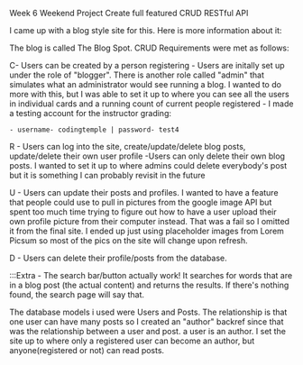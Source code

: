 Week 6 Weekend Project
Create full featured CRUD RESTful API

I came up with a blog style site for this. Here is more information about it:

The blog is called The Blog Spot.
CRUD Requirements were met as follows:

C- Users can be created by a person registering
    - Users are initally set up under the role of "blogger". There is another role called "admin" that simulates what an administrator would see running a blog.
        I wanted to do more with this, but I was able to set it up to where you can see all the users in individual cards and a running count of current people registered
    - I made a testing account for the instructor grading: 
    
    - username- codingtemple | password- test4

R - Users can log into the site, create/update/delete blog posts, update/delete their own user profile
    -Users can only delete their own blog posts. I wanted to set it up to where admins could delete everybody's post but it is something I can probably revisit in the future

U - Users can update their posts and profiles. I wanted to have a feature that people could use to pull in pictures from the google image API but spent too much time trying to figure 
    out how to have a user upload their own profile picture
    from their computer instead. That was a fail so I omitted it from the final site. I ended up just using placeholder images from Lorem Picsum so most of the pics on the
    site will change upon refresh.

D - Users can delete their profile/posts from the database.

:::Extra - The search bar/button actually work! It searches for words that are in a blog post (the actual content) and returns the results. If there's nothing found, the search
page will say that.

The database models i used were Users and Posts. The relationship is that one user can have many posts so I created an "author"
backref since that was the relationship between a user and post. a user is an author. 
I set the site up to where only a registered user can become an author, but anyone(registered or not) can read posts.

